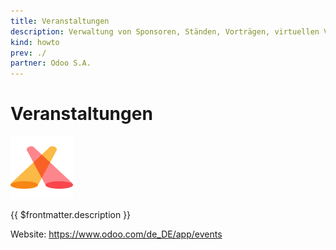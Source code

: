 ```yaml
---
title: Veranstaltungen
description: Verwaltung von Sponsoren, Ständen, Vorträgen, virtuellen Veranstaltungen und vieles mehr.
kind: howto
prev: ./
partner: Odoo S.A.
---
```

# Veranstaltungen
![icons_odoo_event](attachments/icons_odoo_event.png)

{{ $frontmatter.description }}

Website: <https://www.odoo.com/de_DE/app/events>
